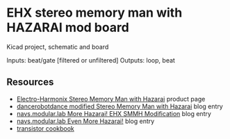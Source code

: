 EHX stereo memory man with HAZARAI mod board
========

Kicad project, schematic and board

Inputs: beat/gate [filtered or unfiltered]
Outputs: loop, beat

Resources
---
* [Electro-Harmonix Stereo Memory Man with Hazarai](http://www.ehx.com/products/stereo-memory-man-with-hazarai) product page
* [dancerobotdance modified Stereo Memory Man with Hazarai](http://dancerobotdance.com/2011/05/modified-ehx-stereo-memory-man/) blog entry
* [navs.modular.lab More Hazarai! EHX SMMH Modification](http://navsmodularlab.blogspot.com/2009/08/more-hazarai-ehx-smmh-modification.html) blog entry
* [navs.modular.lab Even More Hazarai!](http://navsmodularlab.blogspot.com/2011/10/even-more-hazarai.html) blog entry
* [transistor cookbook](http://www.nutsvolts.com/magazine/article/bipolar_transistor_cookbook_part_3)
